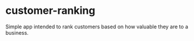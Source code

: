 # customer-ranking

Simple app intended to rank customers based on how valuable they are to a business. 
